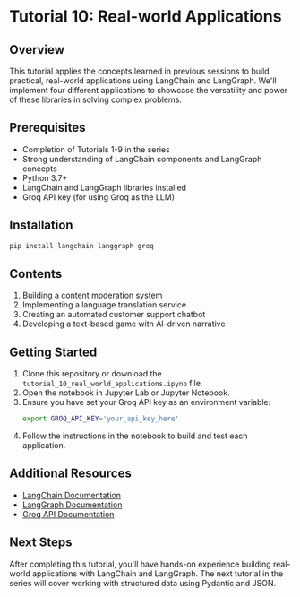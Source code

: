 # Tutorial 10: Real-world Applications

## Overview
This tutorial applies the concepts learned in previous sessions to build practical, real-world applications using LangChain and LangGraph. We'll implement four different applications to showcase the versatility and power of these libraries in solving complex problems.

## Prerequisites
- Completion of Tutorials 1-9 in the series
- Strong understanding of LangChain components and LangGraph concepts
- Python 3.7+
- LangChain and LangGraph libraries installed
- Groq API key (for using Groq as the LLM)

## Installation
```bash
pip install langchain langgraph groq
```

## Contents
1. Building a content moderation system
2. Implementing a language translation service
3. Creating an automated customer support chatbot
4. Developing a text-based game with AI-driven narrative

## Getting Started
1. Clone this repository or download the `tutorial_10_real_world_applications.ipynb` file.
2. Open the notebook in Jupyter Lab or Jupyter Notebook.
3. Ensure you have set your Groq API key as an environment variable:
   ```bash
   export GROQ_API_KEY='your_api_key_here'
   ```
4. Follow the instructions in the notebook to build and test each application.

## Additional Resources
- [LangChain Documentation](https://python.langchain.com/docs/get_started/introduction.html)
- [LangGraph Documentation](https://python.langchain.com/docs/langgraph)
- [Groq API Documentation](https://www.groq.com/docs/)

## Next Steps
After completing this tutorial, you'll have hands-on experience building real-world applications with LangChain and LangGraph. The next tutorial in the series will cover working with structured data using Pydantic and JSON.